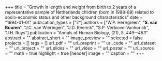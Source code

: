 +++
title = "Growth in length and weight from birth to 2 years of a representative sample of Netherlands children (born in 1988-89) related to socio-economic status and other background characteristics"
date = "1994-01-01"
publication_types = ["2"]
authors = ["W.P. Herngreen", "**S. van Buuren**", "J.C. van Wieringen", "J.D. Reerink", "S.P. Verloove-Vanhorick", "J.H. Ruys"]
publication = "Annals of Human Biology, (21), 5, _449--463_"
abstract = ""
abstract_short = ""
image_preview = ""
selected = false
projects = []
tags = []
url_pdf = ""
url_preprint = ""
url_code = ""
url_dataset = ""
url_project = ""
url_slides = ""
url_video = ""
url_poster = ""
url_source = ""
math = true
highlight = true
[header]
image = ""
caption = ""
+++
